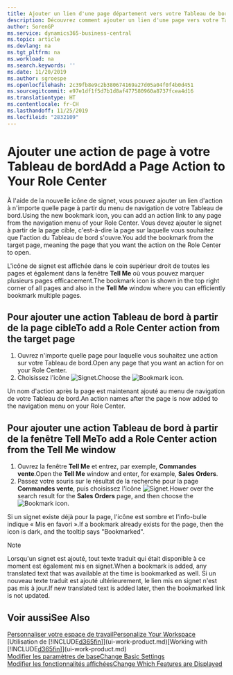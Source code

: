 ```yaml
---
title: Ajouter un lien d'une page département vers votre Tableau de bord | Microsoft Docs
description: Découvrez comment ajouter un lien d'une page vers votre Tableau de bord.
author: SorenGP
ms.service: dynamics365-business-central
ms.topic: article
ms.devlang: na
ms.tgt_pltfrm: na
ms.workload: na
ms.search.keywords: ''
ms.date: 11/20/2019
ms.author: sgroespe
ms.openlocfilehash: 2c39fb8e9c2b380674169a27d05a04f0f4b0d451
ms.sourcegitcommit: e97e1df1f5d7b1d8af477580960a8737fcea4d16
ms.translationtype: HT
ms.contentlocale: fr-CH
ms.lasthandoff: 11/25/2019
ms.locfileid: "2832109"
---
```

# <a name="add-a-page-action-to-your-role-center"></a><span data-ttu-id="e7626-103">Ajouter une action de page à votre Tableau de bord</span><span class="sxs-lookup"><span data-stu-id="e7626-103">Add a Page Action to Your Role Center</span></span>
<span data-ttu-id="e7626-104">À l'aide de la nouvelle icône de signet, vous pouvez ajouter un lien d'action à n'importe quelle page à partir du menu de navigation de votre Tableau de bord.</span><span class="sxs-lookup"><span data-stu-id="e7626-104">Using the new bookmark icon, you can add an action link to any page from the navigation menu of your Role Center.</span></span> <span data-ttu-id="e7626-105">Vous devez ajouter le signet à partir de la page cible, c'est-à-dire la page sur laquelle vous souhaitez que l'action du Tableau de bord s'ouvre.</span><span class="sxs-lookup"><span data-stu-id="e7626-105">You add the bookmark from the target page, meaning the page that you want the action on the Role Center to open.</span></span>

<span data-ttu-id="e7626-106">L'icône de signet est affichée dans le coin supérieur droit de toutes les pages et également dans la fenêtre **Tell Me** où vous pouvez marquer plusieurs pages efficacement.</span><span class="sxs-lookup"><span data-stu-id="e7626-106">The bookmark icon is shown in the top right corner of all pages and also in the **Tell Me** window where you can efficiently bookmark multiple pages.</span></span>

## <a name="to-add-a-role-center-action-from-the-target-page"></a><span data-ttu-id="e7626-107">Pour ajouter une action Tableau de bord à partir de la page cible</span><span class="sxs-lookup"><span data-stu-id="e7626-107">To add a Role Center action from the target page</span></span>
1. <span data-ttu-id="e7626-108">Ouvrez n'importe quelle page pour laquelle vous souhaitez une action sur votre Tableau de bord.</span><span class="sxs-lookup"><span data-stu-id="e7626-108">Open any page that you want an action for on your Role Center.</span></span>
2. <span data-ttu-id="e7626-109">Choisissez l'icône ![Signet](media/ui_bookmark_icon.png "Signet").</span><span class="sxs-lookup"><span data-stu-id="e7626-109">Choose the ![Bookmark](media/ui_bookmark_icon.png "Bookmark") icon.</span></span>

<span data-ttu-id="e7626-110">Un nom d'action après la page est maintenant ajouté au menu de navigation de votre Tableau de bord.</span><span class="sxs-lookup"><span data-stu-id="e7626-110">An action names after the page is now added to the navigation menu on your Role Center.</span></span>

## <a name="to-add-a-role-center-action-from-the-tell-me-window"></a><span data-ttu-id="e7626-111">Pour ajouter une action Tableau de bord à partir de la fenêtre Tell Me</span><span class="sxs-lookup"><span data-stu-id="e7626-111">To add a Role Center action from the Tell Me window</span></span>
1. <span data-ttu-id="e7626-112">Ouvrez la fenêtre **Tell Me** et entrez, par exemple, **Commandes vente**.</span><span class="sxs-lookup"><span data-stu-id="e7626-112">Open the **Tell Me** window and enter, for example, **Sales Orders**.</span></span>
2. <span data-ttu-id="e7626-113">Passez votre souris sur le résultat de la recherche pour la page **Commandes vente**, puis choisissez l'icône ![Signet](media/ui_bookmark_icon.png "Signet").</span><span class="sxs-lookup"><span data-stu-id="e7626-113">Hower over the search result for the **Sales Orders** page, and then choose the ![Bookmark](media/ui_bookmark_icon.png "Bookmark") icon.</span></span>

<span data-ttu-id="e7626-114">Si un signet existe déjà pour la page, l'icône est sombre et l'info-bulle indique « Mis en favori ».</span><span class="sxs-lookup"><span data-stu-id="e7626-114">If a bookmark already exists for the page, then the icon is dark, and the tooltip says "Bookmarked".</span></span>

> [!NOTE]  
> <span data-ttu-id="e7626-115">Lorsqu'un signet est ajouté, tout texte traduit qui était disponible à ce moment est également mis en signet.</span><span class="sxs-lookup"><span data-stu-id="e7626-115">When a bookmark is added, any translated text that was available at the time is bookmarked as well.</span></span> <span data-ttu-id="e7626-116">Si un nouveau texte traduit est ajouté ultérieurement, le lien mis en signet n'est pas mis à jour.</span><span class="sxs-lookup"><span data-stu-id="e7626-116">If new translated text is added later, then the bookmarked link is not updated.</span></span>

## <a name="see-also"></a><span data-ttu-id="e7626-117">Voir aussi</span><span class="sxs-lookup"><span data-stu-id="e7626-117">See Also</span></span>
[<span data-ttu-id="e7626-118">Personnaliser votre espace de travail</span><span class="sxs-lookup"><span data-stu-id="e7626-118">Personalize Your Workspace</span></span>](ui-personalization-user.md)  
<span data-ttu-id="e7626-119">[Utilisation de [!INCLUDE[d365fin](includes/d365fin_md.md)]](ui-work-product.md)</span><span class="sxs-lookup"><span data-stu-id="e7626-119">[Working with [!INCLUDE[d365fin](includes/d365fin_md.md)]](ui-work-product.md)</span></span>  
[<span data-ttu-id="e7626-120">Modifier les paramètres de base</span><span class="sxs-lookup"><span data-stu-id="e7626-120">Change Basic Settings</span></span>](ui-change-basic-settings.md)  
[<span data-ttu-id="e7626-121">Modifier les fonctionnalités affichées</span><span class="sxs-lookup"><span data-stu-id="e7626-121">Change Which Features are Displayed</span></span>](ui-experiences.md)  
